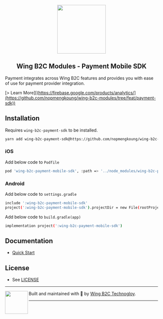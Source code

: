 <p align="center">
  <a href="https://github.com/nopmengkoung/wing-b2c-modules/tree/feat/payment-sdk">
    <img width="160px" src="https://stage-new-wingmall.web.app/static/media/wing-mall-full-new.9d01c56b.png"><br/>
  </a>
  <h2 align="center">Wing B2C Modules - Payment Mobile SDK</h2>
</p>

Payment integrates across Wing B2C features and provides
you with ease of use for payment provider integration.

[> Learn More][(https://firebase.google.com/products/analytics/](https://github.com/nopmengkoung/wing-b2c-modules/tree/feat/payment-sdk))

## Installation

Requires `wing-b2c-payment-sdk` to be installed.

```bash
yarn add wing-b2c-payment-sdk@https://github.com/nopmengkoung/wing-b2c-modules.git#PaymentSDK-v1.0.3-beta wing-b2c-payment-mobile-sdk@https://github.com/nopmengkoung/wing-b2c-modules.git#PaymentMobileSDK-v1.0.1-beta
```

### iOS
Add below code to `Podfile`

```bash
pod 'wing-b2c-payment-mobile-sdk', :path => '../node_modules/wing-b2c-payment-mobile-sdk'
```

### Android
Add below code to `settings.gradle`

```bash
include ':wing-b2c-payment-mobile-sdk'
project(':wing-b2c-payment-mobile-sdk').projectDir = new File(rootProject.projectDir, '../node_modules/wing-b2c-payment-mobile-sdk/android')
```

Add below code to `build.gradle(app)`

```bash
implementation project(':wing-b2c-payment-mobile-sdk')
```




## Documentation

- [Quick Start](https://github.com/nopmengkoung/wing-b2c-modules/blob/main/docs/payment/usage/index.md)


## License

- See [LICENSE](/LICENSE)

---

<p>
  <img align="left" width="75px" src="https://static.invertase.io/assets/invertase-logo-small.png">
  <p align="left">
    Built and maintained with 💛 by <a href="https://invertase.io">Wing B2C Technogloy</a>.
  </p>
</p>

---
